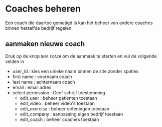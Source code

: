 # Coaches beheren

Een coach die daartoe gematigd is kan het beheer van andere coaches binnen hetzelfde bedrijf regelen.

## aanmaken nieuwe coach

Druk op de knop `NEW COACH` om de aanmaak te starten en vul de volgende velden in 

- user_id : kies een unieke naam binnen de site zonder spaties
- first name : voornaam coach
- last name : achternaam coach
- email : email adres
- select permission :  Geef schrijf toestemming
    - edit_user : beheer patienten toestaan
    - edit_video : beheer video's toestaan
    - edit_exercise : beheer oefeningen toestaan
    - edit_company : aanpassing eigen bedrijf toestaan
    - edit_coach : beheer coaches toestaan